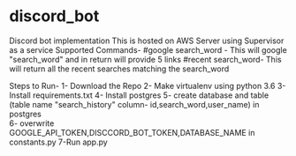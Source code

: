 # discord_bot
Discord bot implementation
This is hosted on AWS Server using Supervisor as a service 
Supported Commands-
#google search_word - This will google "search_word" and in return will provide 5 links 
#recent search_word- This will return all the recent searches matching the search_word

Steps to Run-
1- Download the Repo
2- Make virtualenv using python 3.6
3- Install requirements.txt
4- Install postgres
5- create database and table (table name "search_history" column- id,search_word,user_name) in postgres  
6- overwrite GOOGLE_API_TOKEN,DISCCORD_BOT_TOKEN,DATABASE_NAME in constants.py
7-Run app.py

